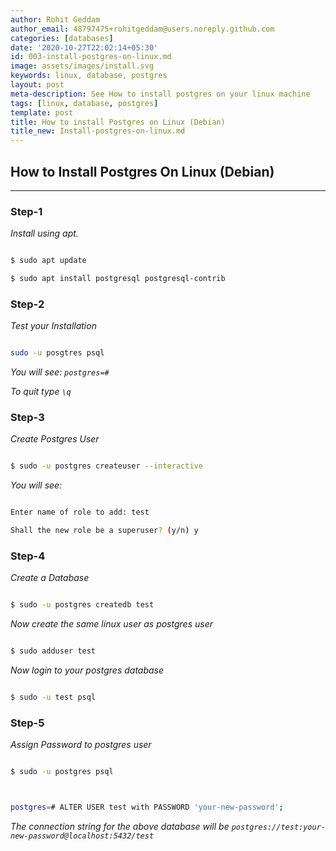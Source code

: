 ```yaml
---
author: Rohit Geddam
author_email: 48797475+rohitgeddam@users.noreply.github.com
categories: [databases]
date: '2020-10-27T22:02:14+05:30'
id: 003-install-postgres-on-linux.md
image: assets/images/install.svg
keywords: linux, database, postgres
layout: post
meta-description: See How to install postgres on your linux machine
tags: [linux, database, postgres]
template: post
title: How to install Postgres on Linux (Debian)
title_new: Install-postgres-on-linux.md
---
```




## How to Install Postgres On Linux (Debian)

***

### **Step-1**

*Install using apt.*

```bash

$ sudo apt update

$ sudo apt install postgresql postgresql-contrib

```



### **Step-2**

*Test your Installation*

```bash

sudo -u posgtres psql

```

*You will see: `postgres=#`*

*To quit type `\q`*



### **Step-3**

*Create Postgres User*

```bash

$ sudo -u postgres createuser --interactive

```

*You will see:*

```bash

Enter name of role to add: test

Shall the new role be a superuser? (y/n) y

```



### **Step-4**

*Create a Database*

```bash

$ sudo -u postgres createdb test

```

*Now create the same linux user as postgres user*

```bash

$ sudo adduser test

```

*Now login to your postgres database*

```bash

$ sudo -u test psql

```



### **Step-5**

*Assign Password to postgres user*

```bash

$ sudo -u postgres psql



postgres=# ALTER USER test with PASSWORD 'your-new-password';

```

*The connection string for the above database will be `postgres://test:your-new-password@localhost:5432/test`*
